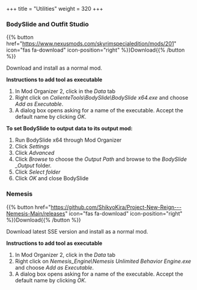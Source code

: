 +++
title = "Utilities"
weight = 320
+++

### BodySlide and Outfit Studio
{{% button href="https://www.nexusmods.com/skyrimspecialedition/mods/201" icon="fas fa-download" icon-position="right" %}}Download{{% /button %}}

Download and install as a normal mod.

**Instructions to add tool as executable**

1. In Mod Organizer 2, click in the *Data* tab
1. Right click on *CalienteTools\BodySlide\BodySlide x64.exe* and choose *Add as Executable*.
1. A dialog box opens asking for a name of the executable. Accept the default name by clicking *OK*.

**To set BodySlide to output data to its output mod:**

1. Run BodySlide x64 through Mod Organizer
1. Click *Settings*
1. Click *Advanced*
1. Click *Browse* to choose the *Output Path* and browse to the *BodySlide _Output* folder.
1. Click *Select folder*
1. Click *OK* and close BodySlide

### Nemesis
{{% button href="https://github.com/ShikyoKira/Project-New-Reign---Nemesis-Main/releases" icon="fas fa-download" icon-position="right" %}}Download{{% /button %}}

Download latest SSE version and install as a normal mod.

**Instructions to add tool as executable**

1. In Mod Organizer 2, click in the *Data* tab
1. Right click on *Nemesis_Engine\Nemesis Unlimited Behavior Engine.exe* and choose *Add as Executable*.
1. A dialog box opens asking for a name of the executable. Accept the default name by clicking *OK*.